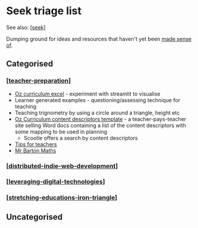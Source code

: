 <!--
 Copyright (C) 2023 David Jones
 
 This program is free software: you can redistribute it and/or modify
 it under the terms of the GNU Affero General Public License as
 published by the Free Software Foundation, either version 3 of the
 License, or (at your option) any later version.
 
 This program is distributed in the hope that it will be useful,
 but WITHOUT ANY WARRANTY; without even the implied warranty of
 MERCHANTABILITY or FITNESS FOR A PARTICULAR PURPOSE.  See the
 GNU Affero General Public License for more details.
 
 You should have received a copy of the GNU Affero General Public License
 along with this program.  If not, see <http://www.gnu.org/licenses/>.
-->

# Seek triage list

See also: [[seek]]

Dumping ground for ideas and resources that haven't yet been [made sense of](../sense/sense.md).

## Categorised

### [[teacher-preparation]]

- [Oz curriculum excel](https://www.google.com/url?sa=t&rct=j&q=&esrc=s&source=web&cd=&ved=2ahUKEwje3Jix__aAAxUh3TgGHXSPCf4QFnoECAsQAQ&url=https%3A%2F%2Faustraliancurriculum.edu.au%2FStatic%2FExcel%2FAustralian%2520Curriculum%2520F-10.xlsx&usg=AOvVaw1-15bwt9PnVCsuhRyIYS01&opi=89978449) - experiment with streamlit to visualise
- Learner generated examples - questioning/assessing technique for teaching
- Teaching trignometry by using a circle around a triangle, height etc
- [Oz Curriculum content descriptors template](https://www.teacherspayteachers.com/Product/V9-Australian-Curriculum-ENGLISH-Content-Descriptor-Overviews-Foundation-9250242) - a teacher-pays-teacher site selling Word docs containing a list of the content descriptors with some mapping to be used in planning 
  - Scootle offers a search by content descriptors
- [Tips for teachers](https://tipsforteachers.co.uk/)
- [Mr Barton Maths](http://www.mrbartonmaths.com/index.html)

### [[distributed-indie-web-development]]

### [[leveraging-digital-technologies]]

### [[stretching-educations-iron-triangle]]

## Uncategorised


[//begin]: # "Autogenerated link references for markdown compatibility"
[seek]: seek "Seek"
[teacher-preparation]: teacher-preparation "Teacher preparation"
[distributed-indie-web-development]: distributed-indie-web-development "Distributed indie web development"
[leveraging-digital-technologies]: leveraging-digital-technologies "Leveraging digital technologies"
[stretching-educations-iron-triangle]: stretching-educations-iron-triangle "Stretching education's iron triangle"
[//end]: # "Autogenerated link references"